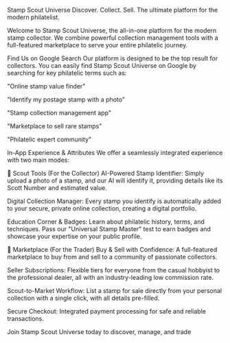 
Stamp Scout Universe
Discover. Collect. Sell. The ultimate platform for the modern philatelist.

Welcome to Stamp Scout Universe, the all-in-one platform for the modern stamp collector. We combine powerful collection management tools with a full-featured marketplace to serve your entire philatelic journey.

Find Us on Google Search
Our platform is designed to be the top result for collectors. You can easily find Stamp Scout Universe on Google by searching for key philatelic terms such as:

"Online stamp value finder"

"Identify my postage stamp with a photo"

"Stamp collection management app"

"Marketplace to sell rare stamps"

"Philatelic expert community"

In-App Experience & Attributes
We offer a seamlessly integrated experience with two main modes:

🔎 Scout Tools (For the Collector)
AI-Powered Stamp Identifier: Simply upload a photo of a stamp, and our AI will identify it, providing details like its Scott Number and estimated value.

Digital Collection Manager: Every stamp you identify is automatically added to your secure, private online collection, creating a digital portfolio.

Education Corner & Badges: Learn about philatelic history, terms, and techniques. Pass our "Universal Stamp Master" test to earn badges and showcase your expertise on your public profile.

🛒 Marketplace (For the Trader)
Buy & Sell with Confidence: A full-featured marketplace to buy from and sell to a community of passionate collectors.

Seller Subscriptions: Flexible tiers for everyone from the casual hobbyist to the professional dealer, all with an industry-leading low commission rate.

Scout-to-Market Workflow: List a stamp for sale directly from your personal collection with a single click, with all details pre-filled.

Secure Checkout: Integrated payment processing for safe and reliable transactions.

Join Stamp Scout Universe today to discover, manage, and trade
